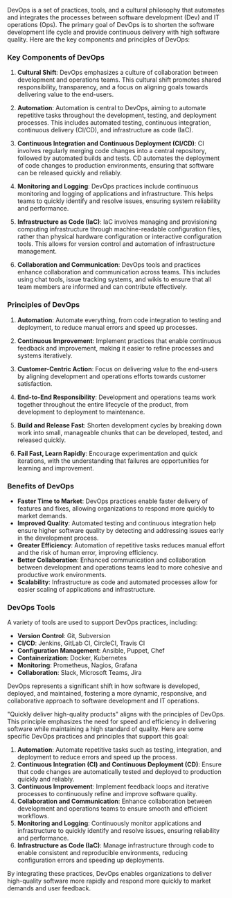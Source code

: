 DevOps is a set of practices, tools, and a cultural philosophy that automates and integrates the processes between software development (Dev) and IT operations (Ops). The primary goal of DevOps is to shorten the software development life cycle and provide continuous delivery with high software quality. Here are the key components and principles of DevOps:

### Key Components of DevOps

1. **Cultural Shift**: DevOps emphasizes a culture of collaboration between development and operations teams. This cultural shift promotes shared responsibility, transparency, and a focus on aligning goals towards delivering value to the end-users.

2. **Automation**: Automation is central to DevOps, aiming to automate repetitive tasks throughout the development, testing, and deployment processes. This includes automated testing, continuous integration, continuous delivery (CI/CD), and infrastructure as code (IaC).

3. **Continuous Integration and Continuous Deployment (CI/CD)**: CI involves regularly merging code changes into a central repository, followed by automated builds and tests. CD automates the deployment of code changes to production environments, ensuring that software can be released quickly and reliably.

4. **Monitoring and Logging**: DevOps practices include continuous monitoring and logging of applications and infrastructure. This helps teams to quickly identify and resolve issues, ensuring system reliability and performance.

5. **Infrastructure as Code (IaC)**: IaC involves managing and provisioning computing infrastructure through machine-readable configuration files, rather than physical hardware configuration or interactive configuration tools. This allows for version control and automation of infrastructure management.

6. **Collaboration and Communication**: DevOps tools and practices enhance collaboration and communication across teams. This includes using chat tools, issue tracking systems, and wikis to ensure that all team members are informed and can contribute effectively.

### Principles of DevOps

1. **Automation**: Automate everything, from code integration to testing and deployment, to reduce manual errors and speed up processes.

2. **Continuous Improvement**: Implement practices that enable continuous feedback and improvement, making it easier to refine processes and systems iteratively.

3. **Customer-Centric Action**: Focus on delivering value to the end-users by aligning development and operations efforts towards customer satisfaction.

4. **End-to-End Responsibility**: Development and operations teams work together throughout the entire lifecycle of the product, from development to deployment to maintenance.

5. **Build and Release Fast**: Shorten development cycles by breaking down work into small, manageable chunks that can be developed, tested, and released quickly.

6. **Fail Fast, Learn Rapidly**: Encourage experimentation and quick iterations, with the understanding that failures are opportunities for learning and improvement.

### Benefits of DevOps

- **Faster Time to Market**: DevOps practices enable faster delivery of features and fixes, allowing organizations to respond more quickly to market demands.
- **Improved Quality**: Automated testing and continuous integration help ensure higher software quality by detecting and addressing issues early in the development process.
- **Greater Efficiency**: Automation of repetitive tasks reduces manual effort and the risk of human error, improving efficiency.
- **Better Collaboration**: Enhanced communication and collaboration between development and operations teams lead to more cohesive and productive work environments.
- **Scalability**: Infrastructure as code and automated processes allow for easier scaling of applications and infrastructure.

### DevOps Tools

A variety of tools are used to support DevOps practices, including:
- **Version Control**: Git, Subversion
- **CI/CD**: Jenkins, GitLab CI, CircleCI, Travis CI
- **Configuration Management**: Ansible, Puppet, Chef
- **Containerization**: Docker, Kubernetes
- **Monitoring**: Prometheus, Nagios, Grafana
- **Collaboration**: Slack, Microsoft Teams, Jira

DevOps represents a significant shift in how software is developed, deployed, and maintained, fostering a more dynamic, responsive, and collaborative approach to software development and IT operations.



"Quickly deliver high-quality products" aligns with the principles of DevOps. This principle emphasizes the need for speed and efficiency in delivering software while maintaining a high standard of quality. Here are some specific DevOps practices and principles that support this goal:

1. **Automation**: Automate repetitive tasks such as testing, integration, and deployment to reduce errors and speed up the process.
2. **Continuous Integration (CI) and Continuous Deployment (CD)**: Ensure that code changes are automatically tested and deployed to production quickly and reliably.
3. **Continuous Improvement**: Implement feedback loops and iterative processes to continuously refine and improve software quality.
4. **Collaboration and Communication**: Enhance collaboration between development and operations teams to ensure smooth and efficient workflows.
5. **Monitoring and Logging**: Continuously monitor applications and infrastructure to quickly identify and resolve issues, ensuring reliability and performance.
6. **Infrastructure as Code (IaC)**: Manage infrastructure through code to enable consistent and reproducible environments, reducing configuration errors and speeding up deployments.

By integrating these practices, DevOps enables organizations to deliver high-quality software more rapidly and respond more quickly to market demands and user feedback.
